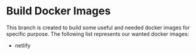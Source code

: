 # Build Docker Images

This branch is created to build some useful and needed docker images for specific purpose. The following list represents our wanted docker images:  
- netlify  
